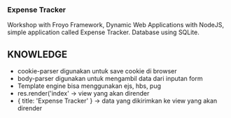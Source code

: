 ### Expense Tracker

Workshop with Froyo Framework, Dynamic Web Applications with NodeJS, simple application called Expense Tracker. Database using SQLite.

## KNOWLEDGE

- cookie-parser digunakan untuk save cookie di browser
- body-parser digunakan untuk mengambil data dari inputan form
- Template engine bisa menggunakan ejs, hbs, pug
- res.render('index' -> view yang akan dirender
- { title: 'Expense Tracker' } -> data yang dikirimkan ke view yang akan dirender


